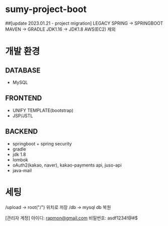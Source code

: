 # sumy-project-boot

##[update 2023.01.21 - project migration]
LEGACY SPRING -> SPRINGBOOT
MAVEN -> GRADLE
JDK1.16 -> JDK1.8
AWS(EC2) 제외

# 개발 환경
## DATABASE
- MySQL

## FRONTEND
- UNIFY TEMPLATE(bootstrap)
- JSP/JSTL

## BACKEND
- springboot + spring security
- gradle
- jdk 1.8
- lombok
- oAuth2(kakao, naver), kakao-payments api, juso-api
- java-mail

# 세팅
/upload -> root("/") 위치로 저장
/db -> mysql db 복원

[관리자 계정]
아이디: rapmon@gmail.com
비밀번호: asdf1234!@#$

